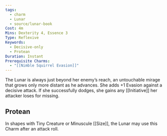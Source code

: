 ```yaml
---
tags:
  - charm
  - Lunar
  - source/lunar-book
Cost: 4m
Mins: Dexterity 4, Essence 3
Type: Reflexive
Keywords:
  - Decisive-only
  - Protean
Duration: Instant
Prerequisite Charms:
  - "[[Nimble Squirrel Evasion]]"
---
```

The Lunar is always just beyond her enemy’s reach, an untouchable mirage that grows only more distant as he advances. She adds +1 Evasion against a decisive attack. If she successfully dodges, she gains any [[Initiative]] her attacker loses for missing. 
## Protean 

In shapes with Tiny Creature or Minuscule [[Size]], the Lunar may use this Charm after an attack roll.